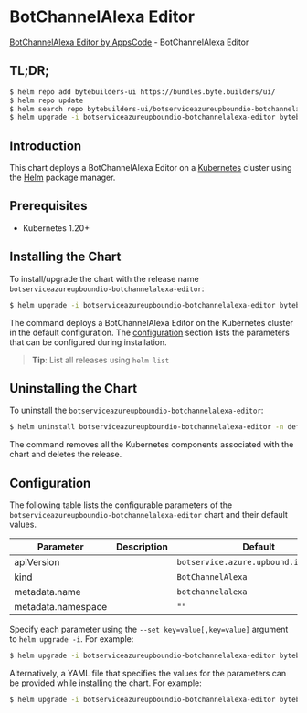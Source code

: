 # BotChannelAlexa Editor

[BotChannelAlexa Editor by AppsCode](https://byte.builders) - BotChannelAlexa Editor

## TL;DR;

```bash
$ helm repo add bytebuilders-ui https://bundles.byte.builders/ui/
$ helm repo update
$ helm search repo bytebuilders-ui/botserviceazureupboundio-botchannelalexa-editor --version=v0.4.18
$ helm upgrade -i botserviceazureupboundio-botchannelalexa-editor bytebuilders-ui/botserviceazureupboundio-botchannelalexa-editor -n default --create-namespace --version=v0.4.18
```

## Introduction

This chart deploys a BotChannelAlexa Editor on a [Kubernetes](http://kubernetes.io) cluster using the [Helm](https://helm.sh) package manager.

## Prerequisites

- Kubernetes 1.20+

## Installing the Chart

To install/upgrade the chart with the release name `botserviceazureupboundio-botchannelalexa-editor`:

```bash
$ helm upgrade -i botserviceazureupboundio-botchannelalexa-editor bytebuilders-ui/botserviceazureupboundio-botchannelalexa-editor -n default --create-namespace --version=v0.4.18
```

The command deploys a BotChannelAlexa Editor on the Kubernetes cluster in the default configuration. The [configuration](#configuration) section lists the parameters that can be configured during installation.

> **Tip**: List all releases using `helm list`

## Uninstalling the Chart

To uninstall the `botserviceazureupboundio-botchannelalexa-editor`:

```bash
$ helm uninstall botserviceazureupboundio-botchannelalexa-editor -n default
```

The command removes all the Kubernetes components associated with the chart and deletes the release.

## Configuration

The following table lists the configurable parameters of the `botserviceazureupboundio-botchannelalexa-editor` chart and their default values.

|     Parameter      | Description |                     Default                      |
|--------------------|-------------|--------------------------------------------------|
| apiVersion         |             | <code>botservice.azure.upbound.io/v1beta1</code> |
| kind               |             | <code>BotChannelAlexa</code>                     |
| metadata.name      |             | <code>botchannelalexa</code>                     |
| metadata.namespace |             | <code>""</code>                                  |


Specify each parameter using the `--set key=value[,key=value]` argument to `helm upgrade -i`. For example:

```bash
$ helm upgrade -i botserviceazureupboundio-botchannelalexa-editor bytebuilders-ui/botserviceazureupboundio-botchannelalexa-editor -n default --create-namespace --version=v0.4.18 --set apiVersion=botservice.azure.upbound.io/v1beta1
```

Alternatively, a YAML file that specifies the values for the parameters can be provided while
installing the chart. For example:

```bash
$ helm upgrade -i botserviceazureupboundio-botchannelalexa-editor bytebuilders-ui/botserviceazureupboundio-botchannelalexa-editor -n default --create-namespace --version=v0.4.18 --values values.yaml
```
